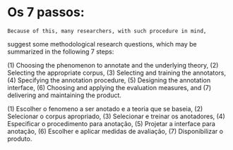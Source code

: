 # Os 7 passos:

	Because of this, many researchers, with such procedure in mind,
suggest some methodological research questions, which may be summarized in the
following 7 steps: 

(1) Choosing the phenomenon to annotate and the underlying theory,
(2) Selecting the appropriate corpus, 
(3) Selecting and training the annotators, 
(4) Specifying the annotation procedure, 
(5) Designing the annotation interface, 
(6) Choosing and applying the evaluation measures, and 
(7) delivering and maintaining the product.


(1) Escolher o fenomeno a ser anotado e a teoria que se baseia,
(2) Selecionar o corpus apropriado,
(3) Selecionar e treinar os anotadores,
(4) Especificar o procedimento para anotação,
(5) Projetar a interface para anotação,
(6) Escolher e aplicar medidas de avaliação,
(7) Disponibilizar o produto.